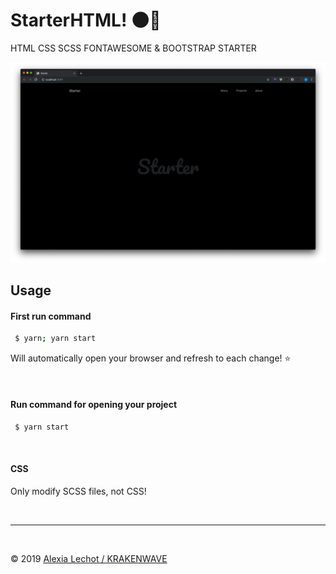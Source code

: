 # StarterHTML! 🌑🦇

HTML CSS SCSS FONTAWESOME & BOOTSTRAP STARTER

![preview](preview.png)
## Usage

#### First run command  
```sh
 $ yarn; yarn start
 ``` 
Will automatically open your browser and refresh to each change! ⭐️

<br>

#### Run command for opening your project
```sh
 $ yarn start
 ```

<br>

#### CSS
Only modify SCSS files, not CSS! 

<br><hr><br>

&copy; 2019 [Alexia Lechot / KRAKENWAVE](https://krakenwave.ch)
